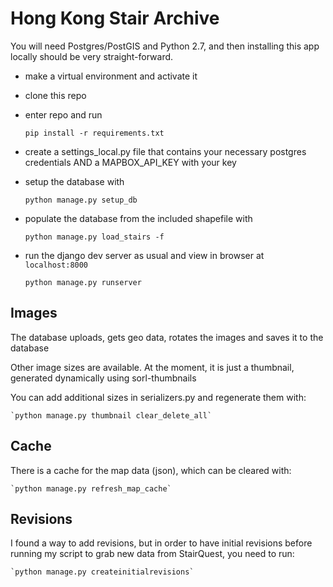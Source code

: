 # Hong Kong Stair Archive

You will need Postgres/PostGIS and Python 2.7, and then installing this app locally should be very straight-forward.

+ make a virtual environment and activate it

+ clone this repo

+ enter repo and run

    `pip install -r requirements.txt`
    
+ create a settings_local.py file that contains your necessary postgres credentials AND a MAPBOX_API_KEY with your key

+ setup the database with

    `python manage.py setup_db`
    
+ populate the database from the included shapefile with

    `python manage.py load_stairs -f`
    
+ run the django dev server as usual and view in browser at `localhost:8000`

    `python manage.py runserver`




## Images

The database uploads, gets geo data, rotates the images and saves it to the database

Other image sizes are available. At the moment, it is just a thumbnail, generated dynamically using sorl-thumbnails

You can add additional sizes in serializers.py and regenerate them with:

	`python manage.py thumbnail clear_delete_all`


## Cache

There is a cache for the map data (json), which can be cleared with:

	`python manage.py refresh_map_cache`


## Revisions

I found a way to add revisions, but in order to have initial revisions before running my script to grab new data from StairQuest, you need to run:

	`python manage.py createinitialrevisions`